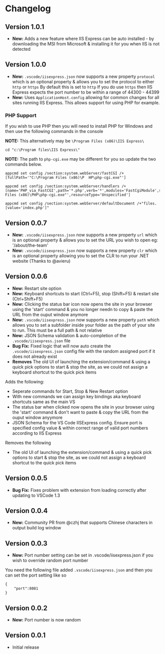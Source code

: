 # Changelog
## Version 1.0.1
* **New:** Adds a new feature where IIS Express can be auto installed - by downloading the MSI from Microsoft & installing it for you when IIS is not detected

## Version 1.0.0
* **New:** `.vscode/iisexpress.json` now supports a new property `protocol` which is an optional property & allows you to set the protocol to either `http` or `https` By default this is set to `http` If you do use `https` then IIS Express expects the port number to be within a range of 44300 - 44399
* **New:** Uses `ApplicationHost.config` allowing for common changes for all sites running IIS Express. This allows support for using PHP for example.

### PHP Support
If you wish to use PHP then you will need to install PHP for Windows and then use the following commands in the console

**NOTE:** This alternatively may be `\Program Files (x86)\IIS Express\`
```
cd "c:\Program files\IIS Express\"
```

**NOTE:** The path to `php-cgi.exe` may be different for you so update the two commands below.

```
appcmd set config /section:system.webServer/fastCGI /+[fullPath='"C:\Program Files (x86)\P  HP\php-cgi.exe"']

appcmd set config /section:system.webServer/handlers /+[name='PHP_via_FastCGI',path='*.php',verb='*',modules='FastCgiModule',scriptProcessor='"C:\Program Files (x86)\PHP\php-cgi.exe"',resourceType='Unspecified']

appcmd set config /section:system.webServer/defaultDocument /+"files.[value='index.php']"
```

## Version 0.0.7
* **New:** `.vscode/iisexpress.json` now supports a new property `url` which is an optional property & allows you to set the URL you wish to open eg: '/about/the-team'
* **New:** `.vscode/iisexpress.json` now supports a new property `clr` which is an optional property allowing you to set the CLR to run your .NET website (Thanks to @avieru)

## Version 0.0.6
* **New:** Restart site option
* **New:** Keyboard shortcuts to start (Ctrl+F5), stop (Shift+F5) & restart site (Ctrl+Shift+F5)
* **New:** Clicking the status bar icon now opens the site in your browser using the 'start' command & you no longer needn to copy & paste the URL from the ouput window anymore
* **New:** `.vscode/iisexpress.json` now supports a new property `path` which allows you to set a subfolder inside your folder as the path of your site to run. This must be a full path & not relative
* **New:** JSON Schema validation & auto-completion of the `.vscode/iisexpress.json` file
* **Bug Fix:** Fixed logic that will now auto create the `.vscode/iisexpress.json` config file with the random assigned port if it does not already exist
* **Removes** The old UI of launching the extension/command & using a quick pick options to start & stop the site, as we could not assign a keyboard shortcut to the quick pick items


Adds the following:
* Seperate commands for Start, Stop & New Restart option
* With new commands we can assign key bindings aka keyboard shortcuts same as the main VS
* The status bar when clicked now opens the site in your browser using the 'start' command & don't want to paste & copy the URL from the ouput window anyymore
* JSON Schema for the VS Code IISExpress config. Ensure port is specified config value & within correct range of valid port numbers according to IIS Express

Removes the following
* The old UI of launching the extension/command & using a quick pick options to start & stop the site, as we could not assign a keyboard shortcut to the quick pick items

## Version 0.0.5
* **Bug Fix:** Fixes problem with extension from loading correctly after updating to VSCode 1.3

## Version 0.0.4
* **New:** Community PR from @czhj that supports Chinese characters in output build log window

## Version 0.0.3
* **New:** Port number setting can be set in .vscode/iisexpress.json if you wish to override random port number

You need the following file added `.vscode/iisexpress.json` and then you can set the port setting like so

```
{
    "port":8081
}
```

## Version 0.0.2
* **New:** Port number is now random

## Version 0.0.1
* Initial release
